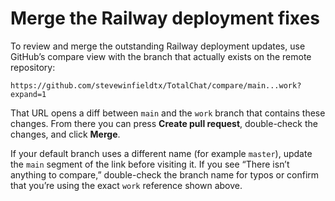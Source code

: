 # Merge the Railway deployment fixes

To review and merge the outstanding Railway deployment updates, use GitHub’s
compare view with the branch that actually exists on the remote repository:

```
https://github.com/stevewinfieldtx/TotalChat/compare/main...work?expand=1
```

That URL opens a diff between `main` and the `work` branch that contains these
changes. From there you can press **Create pull request**, double-check the
changes, and click **Merge**.

If your default branch uses a different name (for example `master`), update the
`main` segment of the link before visiting it. If you see “There isn’t anything
to compare,” double-check the branch name for typos or confirm that you’re using
the exact `work` reference shown above.
